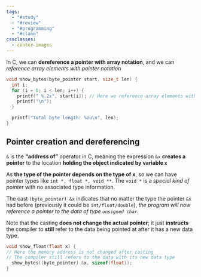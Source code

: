 ```yaml
---
tags:
  - "#study"
  - "#review"
  - "#programming"
  - "#clang"
cssclasses:
  - center-images
---
```

In C, we can **dereference a pointer with array notation**, and we can *reference array elements with pointer notation* 


```c
void show_bytes(byte_pointer start, size_t len) {
  int i;
  for (i = 0; i < len; i++) {
    printf(" %.2x", start[i]); // Here we reference array elements with pointer notation
    printf("\n");
  }

  printf("Total byte length: %zu\n", len);
}

```

## Pointer creation and dereferencing

`&` is the **“address of”** operator in C, meaning the expression `&x` **creates a pointer** to the location **holding the object indicated by variable `x`** 

As **the type of the pointer depends on the type of x**, so we can have pointer types like `int *, float *, void **`. The `void *` is a *special kind of pointer* with no associated type information.

The cast `(byte_pointer) &x` indicates that no matter the type the pointer `&x` had before (previously it could be `int/float/double`), *the program will now reference a pointer to the data of type `unsigned char`*. 

Note that the casting **does not change the actual pointer**; it just **instructs** the compiler to **still** refer to the data being pointed at after it has a new data type.


```c
void show_float(float x) {
// Here the memory address is not changed after casting
// The compiler still refers to the data with its new data type
  show_bytes((byte_pointer) &x, sizeof(float));
}

```
